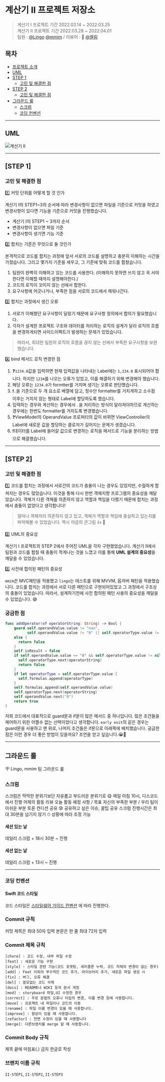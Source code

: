 # 계산기 II 프로젝트 저장소

> 계산기 I 프로젝트 기간 2022.03.14 ~ 2022.03.25 </br>
> 계산기 II 프로젝트 기간 2022.03.28 ~ 2022.04.01 </br>
팀원 : [@Lingo](https://github.com/llingo) [@mmim](https://github.com/JoSH0318) / 리뷰어 : 👑 [@엘림](https://github.com/lina0322)

## 목차

- [프로젝트 소개](#프로젝트-소개)
- [UML](#UML)
- [STEP 1](#step-1)
    + [고민 및 해결한 점](#고민_및_해결한_점)
- [STEP 2](#step-2)
    + [고민 및 해결한 점](#고민_및_해결한_점)
- [그라운드 룰](#그라운드-룰)
    + [스크럼](#스크럼)
    + [코딩 컨벤션](#코딩-컨벤션) 

---

## UML
![계산기 II](https://user-images.githubusercontent.com/94151993/160551272-085dad6c-3a19-46d9-b5f0-6e16d57367fd.png)

---

## [STEP 1]
### 고민 및 해결한 점
1️⃣ 커밋 단위를 어떻게 할 것 인가

계산기 I의 STEP1~3의 순서에 따라 변경사항이 없으면 파일을 기준으로 커밋을 하였고 변경사항이 있다면 기능을 기준으로 커밋을 진행했습니다.

- 계산기 I의 STEP1 ~ 3까지 순서
- 변경사항이 없으면 파일 기준
- 변경사항이 생기면 기능 기준

2️⃣ 합치는 기준은 무엇으로 둘 것인가

본격적으로 코드를 합치는 과정에 앞서 서로의 코드를 설명하고 충분히 이해하는 시간을 가졌습니다.
그리고 몇가지 기준을 세우고, 그 기준에 맞춰 코드를 합쳤습니다.

1. 팀원이 완벽히 이해하고 있는 코드를 사용한다. 
(이해하지 못하면 쓰지 않고 꼭 서야한다면 이해할 때까지 설명해야한다.)
2. 코드의 로직이 꼬이지 않는 선에서 합한다.
3. 요구사항에 어긋나거나, 부족한 점을 서로의 코드에서 채워나간다.
 
3️⃣ 합치는 과정에서 생긴 오류
1. 서로가 이해했던 요구사항이 달랐기 때문에 요구사항 정의에서 합의가 필요했습니다.
2. 각자가 설계한 프로젝트 구조와 데이터를 처리하는 로직의 설계가 달라 로직의 흐름을 변경하게되면 사이드이펙트가 발생하는 문제가 있었습니다.

> 따라서, 최대한 팀원의 로직의 흐름을 끊지 않는 선에서 부족한 요구사항을 보완했습니다.

4️⃣ bind 메서드 로직 변경한 점
1. ❓`1234.0`값을 입력하면 현재 입력값을 나타내는 Label에는 `1,234.0` 표시되어야 합니다. 하지만 `1234`를 나오는 오류가 있었고, 이를 해결하기 위해 변경해야 했습니다.
2. 해당 오류는 `1234.0`가 formtter를 거치며 생기는 오류로 판단했습니다.
3. ❗️`.`을 기준으로 두 개 요소로 배열에 담고, 정수만 formatter를 거치게하고 소수점 이후는 거치지 않는 형태로 Label에 할당하도록 했습니다.
4. 입력하는 경우와 계산하는 경우에서 `.`을 처리하는 방식이 달라져야하므로 계산하는 경우에는 한번도 formatter를 거치도록 변경했습니다.
5. ❓ViewModel의 OperandValue 프로퍼티의 값이 바뀌면 ViewController의 Label에 새로운 값을 할당하는 클로저가 길어지는 문제가 생겼습니다.
6. ❗️데이터를 Label에 들어갈 값으로 변경하는 로직을 메서드로 기능을 분리하는 방법으로 해결했습니다.

---

## [STEP 2]
### 고민 및 해결한 점

1️⃣ 코드를 합치는 과정에서 서로간의 코드가 충돌이 나는 경우도 있었지만, 수월하게 합쳐지는 경우도 많았습니다. 이것을 통해 다시 한번 객체지향 프로그램의 중요성을 깨달았습니다. 객체가 다른 객체를 의존하지 않고 역할과 책임을 다했기 때문에 합치는 과정에서 충돌이 없었다고 생각합니다! 

> 얼마나 객체끼리 의존하지 않고 있고, 객체가 역할과 책임에 충실하고 있는지를 파악해볼 수 있었습니다. 
역시 야곰의 큰그림 👍 👑

2️⃣ UML의 중요성

계산기 I 프로젝트의 STEP 2에서 주어진 UML을 각자 구현했었습니다. 계산기 II에서 팀원과 코드를 합칠 때 충돌이 적게나는 것을 느꼈고 이를 통해 **UML 설계의 중요성**을 깨달을 수 있었습니다.

3️⃣ 사전에 합의된 패턴의 중요성

`mmim`은 MVC패턴을 적용했고 `lingo`는 테스트를 위해 MVVM, 옵저버 패턴을 적용했습니다. 코드를 합치는 과정에서 서로 다른 패턴으로 구현되어있었고 그 과정에서 구조상의 충돌이 있었습니다. 
따라서, 설계하기전에 사전 합의된 패턴 사용의 중요성을 깨달을 수 있었습니다. 😅


### 궁금한 점

```swift
func addOperator(of operatorString: String) -> Bool {
    guard self.operandValue.value != "nan",
          self.operandValue.value != "0" || self.operatorType.value != nil
    else {
      return false
    }
    self.isResult = false
    if self.operandValue.value == "0" && self.operatorType.value != nil {
      self.operatorType.next(operatorString)
      return false
    }
    if let operatorType = self.operatorType.value {
      self.formulas.append(operatorType)
    }
    self.formulas.append(self.operandValue.value)
    self.operatorType.next(operatorString)
    self.operandValue.next("0")
    return true
}
```

저희 코드에서 대표적으로 guard문과 if문이 많은 메서드 중 하나입니다. 많은 조건들을 제어하기 위한 어쩔수 없는 선택이었다고 생각합니다. `early exit`의 같은 경우는 guard문을 사용하고 맨 위로, 나머지 조건들은 if문으로 아래쪽에 배치했습니다. 궁금한 점은 이런 경우 더 좋은 방법이 있을까요? 조언을 얻고 싶습니다.😭🙏

---

## 그라운드 룰
🪧 Lingo, mmim 팀 그라운드 룰

### 스크럼
스크럼은 딱딱한 분위기보단 자유롭고 부드러운 분위기로 😋
매일 아침 10시, 디스코드에서 진행
어제의 활동 리뷰
오늘 활동 예정 사항 / 목표
자신의 부족한 부분 / 우리 팀이 아쉬운 부분 토론
컨디션 공유 😰
공유하고 싶은 이슈, 꿀팁 공유
스크럼 진행시간은 최대 30분을 넘기지 않기 ⏱
상황에 따라 조정 가능

#### 세션 있는 날
데일리 스크럼 + 18시 30분 ~ 진행

#### 세션 없는 날
데일리 스크럼 + 13시 ~ 진행

---

### 코딩 컨벤션
#### Swift 코드 스타일
코드 스타일은 [스타일쉐어 가이드 컨벤션](https://github.com/StyleShare/swift-style-guide#%EC%A4%84%EB%B0%94%EA%BF%88) 에 따라 진행한다.

### Commit 규칙
커밋 제목은 최대 50자 입력
본문은 한 줄 최대 72자 입력

### Commit 제목 규칙
```
[chore] : 코드 수정, 내부 파일 수정
[feat] : 새로운 기능 구현
[style] : 스타일 관련 기능(코드 포맷팅, 세미콜론 누락, 코드 자체의 변경이 없는 경우)
[add] : Feat 이외의 부수적인 코드 추가, 라이브러리 추가, 새로운 파일 생성 시
[fix] : 버그, 오류 해결
[del] : 쓸모없는 코드 삭제
[docs] : README나 WIKI 등의 문서 개정
[mod] : storyboard 파일,UI 수정한 경우
[correct] : 주로 문법의 오류나 타입의 변경, 이름 변경 등에 사용합니다.
[move] : 프로젝트 내 파일이나 코드의 이동
[rename] : 파일 이름 변경이 있을 때 사용합니다.
[improve] : 향상이 있을 때 사용합니다.
[refactor] : 전면 수정이 있을 때 사용합니다
[merge]: 다른브렌치를 merge 할 때 사용합니다.
```

### Commit Body 규칙
제목 끝에 마침표(.) 금지
한글로 작성

### 브랜치 이름 규칙
`II-STEP1`, `II-STEP2`, `II-STEP3`
